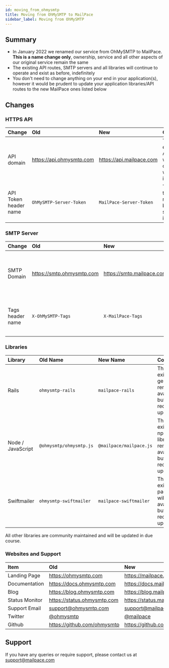 ```yaml
---
id: moving_from_ohmysmtp
title: Moving from OhMySMTP to MailPace
sidebar_label: Moving from OhMySMTP
---
```


## Summary

- In January 2022 we renamed our service from OhMySMTP to MailPace. **This is a name change only**, ownership, service and all other aspects of our original service remain the same
- The existing API routes, SMTP servers and all libraries will continue to operate and exist as before, indefinitely
- You don't need to change anything on your end in your application(s), however it would be prudent to update your application libraries/API routes to the new MailPace ones listed below

## Changes

### HTTPS API 

| Change      | Old      | New    | Comments |
| :------------- | :------------- | :---------- |  :------ |
| API domain | https://api.ohmysmtp.com | https://api.mailpace.com | The existing API routes will all continue to work indefinitely|
| API Token header name | `OhMySMTP-Server-Token` | `MailPace-Server-Token` | The old token name will be supported indefinitely |


### SMTP Server

| Change      | Old      | New    | Comments |
| :------------- | :------------- | :---------- |  :------ |
| SMTP Domain | https://smtp.ohmysmtp.com | https://smtp.mailpace.com | The existing SMTP route will continue to work indefinitely|
| Tags header name | `X-OhMySMTP-Tags` | `X-MailPace-Tags` | The old tags header will be supported indefinitely  |


### Libraries

| Library      | Old Name     | New Name   | Comments |
| :------------- | :------------- | :---------- |  :------ |
| Rails | `ohmysmtp-rails` | `mailpace-rails` | The existing gem will remain available, but will not receive updates |
| Node / JavaScript | `@ohmysmtp/ohmysmtp.js` | `@mailpace/mailpace.js` | The existing npm library will remain available, but will not receive updates |
| Swiftmailer | `ohmysmtp-swiftmailer` | `mailpace-swiftmailer` | The existing package will remain available, but will not receive updates |

All other libraries are community maintained and will be updated in due course.

### Websites and Support

| Item      | Old     | New   | 
| :------------- | :------------- | :---------- | 
| Landing Page | https://ohmysmtp.com | https://mailpace.com |
| Documentation | https://docs.ohmysmtp.com | https://docs.mailpace.com |
| Blog | https://blog.ohmysmtp.com | https://blog.mailpace.com |
| Status Monitor | https://status.ohmysmtp.com | https://status.mailpace.com |
| Support Email | support@ohmysmtp.com | support@mailpace.com |
| Twitter | [@ohmysmtp](https://twitter.com/ohmysmtp) | [@mailpace](https://twitter.com/mailpace) |
| Github | https://github.com/ohmysmtp | https://github.com/mailpace |

## Support

If you have any queries or require support, please contact us at support@mailpace.com
